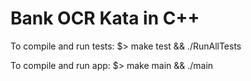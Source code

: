 # Bank OCR Kata in C++

To compile and run tests:
$> make test && ./RunAllTests

To compile and run app:
$> make main && ./main
